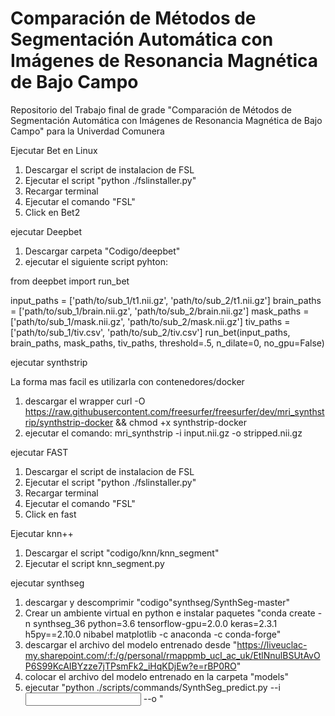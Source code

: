 # Comparación de Métodos de Segmentación Automática con Imágenes de Resonancia Magnética de Bajo Campo
Repositorio del Trabajo final de grade "Comparación de Métodos de Segmentación Automática con Imágenes de Resonancia Magnética de Bajo Campo" para la Univerdad Comunera

Ejecutar Bet en Linux

1. Descargar el script  de instalacion de FSL 
2. Ejecutar el script "python ./fslinstaller.py"
3. Recargar terminal
4. Ejecutar el comando "FSL"
5. Click en Bet2

ejecutar Deepbet
1. Descargar carpeta "Codigo/deepbet"
2. ejecutar el siguiente script pyhton:

from deepbet import run_bet

input_paths = ['path/to/sub_1/t1.nii.gz', 'path/to/sub_2/t1.nii.gz']
brain_paths = ['path/to/sub_1/brain.nii.gz', 'path/to/sub_2/brain.nii.gz']
mask_paths = ['path/to/sub_1/mask.nii.gz', 'path/to/sub_2/mask.nii.gz']
tiv_paths = ['path/to/sub_1/tiv.csv', 'path/to/sub_2/tiv.csv']
run_bet(input_paths, brain_paths, mask_paths, tiv_paths, threshold=.5, n_dilate=0, no_gpu=False)

ejecutar synthstrip

La forma mas facil es utilizarla con contenedores/docker
1. descargar el wrapper curl -O https://raw.githubusercontent.com/freesurfer/freesurfer/dev/mri_synthstrip/synthstrip-docker && chmod +x synthstrip-docker
2. ejecutar el comando: mri_synthstrip -i input.nii.gz -o stripped.nii.gz


ejecutar FAST
1. Descargar el script  de instalacion de FSL 
2. Ejecutar el script "python ./fslinstaller.py"
3. Recargar terminal
4. Ejecutar el comando "FSL"
5. Click en fast

Ejecutar knn++
1. Descargar el script "codigo/knn/knn_segment"
2. Ejecutar el script knn_segment.py

ejecutar synthseg
1. descargar y descomprimir "codigo"synthseg/SynthSeg-master"
2. Crear un ambiente virtual en python e instalar paquetes "conda create -n synthseg_36 python=3.6 tensorflow-gpu=2.0.0 keras=2.3.1 h5py==2.10.0 nibabel matplotlib -c anaconda -c conda-forge"
3. descargar el archivo del modelo entrenado desde "https://liveuclac-my.sharepoint.com/:f:/g/personal/rmappmb_ucl_ac_uk/EtlNnulBSUtAvOP6S99KcAIBYzze7jTPsmFk2_iHqKDjEw?e=rBP0RO" 
4. colocar el archivo del modelo entrenado en la carpeta "models"
5. ejecutar "python ./scripts/commands/SynthSeg_predict.py --i <input> --o <output>"

